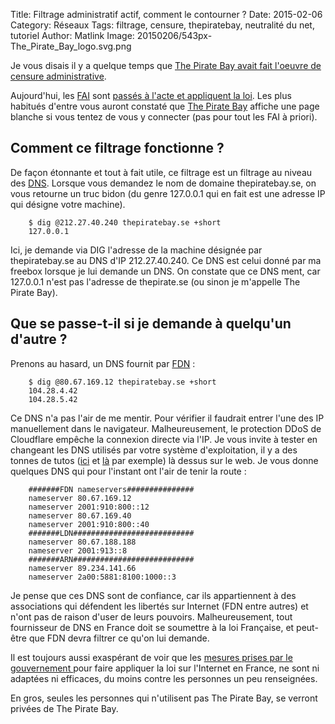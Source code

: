 Title: Filtrage administratif actif, comment le contourner ?
Date: 2015-02-06
Category: Réseaux
Tags: filtrage, censure, thepiratebay, neutralité du net, tutoriel
Author: Matlink
Image: 20150206/543px-The_Pirate_Bay_logo.svg.png


Je vous disais il y a quelque temps que [The Pirate Bay avait fait l'oeuvre de censure administrative]({filename}/2014/1206-faites-serveur-proxy-the-pirate-bay.md).

Aujourd'hui, les [FAI](https://fr.wikipedia.org/wiki/Fournisseur_d'accès_à_internet) sont [passés à l'acte et appliquent la loi](http://www.numerama.com/magazine/32134-le-decret-sur-le-blocage-des-sites-sans-juge-est-publie.html). Les plus habitués d'entre vous auront constaté que [The Pirate Bay](https://thepiratebay.se) affiche une page blanche si vous tentez de vous y connecter (pas pour tout les FAI à priori). 

Comment ce filtrage fonctionne ?
--------------------------------
De façon étonnante et tout à fait utile, ce filtrage est un filtrage au niveau des [DNS](https://fr.wikipedia.org/wiki/Domain_Name_System). Lorsque vous demandez le nom de domaine thepiratebay.se, on vous retourne un truc bidon (du genre 127.0.0.1 qui en fait est une adresse IP qui désigne votre machine).

		$ dig @212.27.40.240 thepiratebay.se +short
		127.0.0.1

Ici, je demande via DIG l'adresse de la machine désignée par thepiratebay.se au DNS d'IP 212.27.40.240. Ce DNS est celui donné par ma freebox lorsque je lui demande un DNS. On constate que ce DNS ment, car 127.0.0.1 n'est pas l'adresse de thepirate.se (ou sinon je m'appelle The Pirate Bay).

Que se passe-t-il si je demande à quelqu'un d'autre ?
-----------------------------------------------------
Prenons au hasard, un DNS fournit par [FDN](http://blog.fdn.fr/?post/2014/12/07/Filtrer-The-Pirate-Bay-Ubu-roi-des-Internets) : 

		$ dig @80.67.169.12 thepiratebay.se +short
		104.28.4.42
		104.28.5.42

Ce DNS n'a pas l'air de me mentir. Pour vérifier il faudrait entrer l'une des IP manuellement dans le navigateur. Malheureusement, le protection DDoS de Cloudflare empêche la connexion directe via l'IP. 
Je vous invite à tester en changeant les DNS utilisés par votre système d'exploitation, il y a des tonnes de tutos ([ici](http://www.zdnet.fr/actualites/pour-contourner-le-blocage-des-sites-web-il-suffit-de-changer-de-resolveur-dns-39810881.htm) et [là](https://www.bortzmeyer.org/changer-dns.html) par exemple) là dessus sur le web.
Je vous donne quelques DNS qui pour l'instant ont l'air de tenir la route : 

		#######FDN nameservers###############
		nameserver 80.67.169.12
		nameserver 2001:910:800::12
		nameserver 80.67.169.40
		nameserver 2001:910:800::40
		#######LDN###########################
		nameserver 80.67.188.188
		nameserver 2001:913::8
		#######ARN###########################
		nameserver 89.234.141.66
		nameserver 2a00:5881:8100:1000::3

Je pense que ces DNS sont de confiance, car ils appartiennent à des associations qui défendent les libertés sur Internet (FDN entre autres) et n'ont pas de raison d'user de leurs pouvoirs. Malheureusement, tout fournisseur de DNS en France doit se soumettre à la loi Française, et peut-être que FDN devra filtrer ce qu'on lui demande.

Il est toujours aussi exaspérant de voir que les [mesures prises par le gouvernement ](https://www.laquadrature.net/fr/pjl-terrorisme) pour faire appliquer la loi sur l'Internet en France, ne sont ni adaptées ni efficaces, du moins contre les personnes un peu renseignées. 

En gros, seules les personnes qui n'utilisent pas The Pirate Bay, se verront privées de The Pirate Bay.